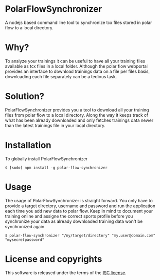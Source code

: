 PolarFlowSynchronizer
=====================

A nodejs based command line tool to synchronize tcx files stored in polar flow to a local directory.

Why?
====

To analyze your trainings it can be useful to have all your training files available as tcx files in a local folder. Although the polar flow webportal provides an interface to download trainings data on a file per files basis, downloading each file separately can be a tedious task.

Solution?
=========

PolarFlowSynchronizer provides you a tool to download all your training files from polar flow to a local directory. Along the way it keeps track of what has been already downloaded and only fetches trainings data newer than the latest trainings file in your local directory.

Installation
============

To globally install PolarFlowSynchronizer 

	$ [sudo] npm install -g polar-flow-synchronizer

Usage
=====

The usage of PolarFlowSynchronizer is straight forward. You only have to provide a target directory, username and password and run the application each time you add new data to polar flow. Keep in mind to document your training online and assigne the correct sports profile before you synchronize your data as already downloaded training data won't be synchronized again.

	$ polar-flow-synchronizer "/my/target/directory" "my.user@domain.com" "mysecretpassword"

License and copyrights
======================

This software is released under the terms of the [ISC license](https://github.com/speedskater/PolarFlowSynchronizer/blob/master/LICENSE).
